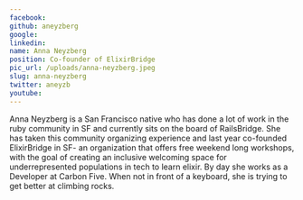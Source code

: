 ```yaml
---
facebook: 
github: aneyzberg
google: 
linkedin: 
name: Anna Neyzberg
position: Co-founder of ElixirBridge
pic_url: /uploads/anna-neyzberg.jpeg
slug: anna-neyzberg
twitter: aneyzb
youtube: 
---
```

<p>Anna Neyzberg is a San Francisco native who has done a lot of work in the ruby community in SF and currently sits on the board of RailsBridge. She has taken this community organizing experience and last year co-founded ElixirBridge in SF- an organization that offers free weekend long workshops, with the goal of creating an inclusive welcoming space for underrepresented populations in tech to learn elixir. By day she works as a Developer at Carbon Five. When not in front of a keyboard, she is trying to get better at climbing rocks.</p>
